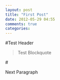 ```yaml
---
layout: post
title: "First Post"
date: 2012-05-29 04:55
comments: true
categories: 
---
```


#<HEAD>Test Header</HEAD>
>Test Blockquote

#<p>Next Paragraph</p>
